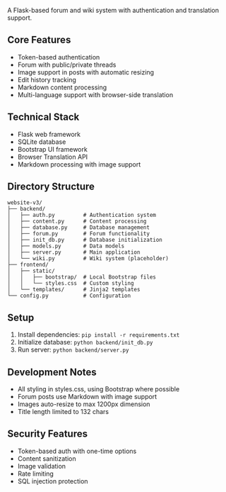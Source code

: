 
A Flask-based forum and wiki system with authentication and translation support.

## Core Features
- Token-based authentication
- Forum with public/private threads
- Image support in posts with automatic resizing
- Edit history tracking
- Markdown content processing
- Multi-language support with browser-side translation

## Technical Stack
- Flask web framework
- SQLite database
- Bootstrap UI framework
- Browser Translation API
- Markdown processing with image support

## Directory Structure
```
website-v3/
├── backend/
│   ├── auth.py         # Authentication system
│   ├── content.py      # Content processing
│   ├── database.py     # Database management
│   ├── forum.py        # Forum functionality
│   ├── init_db.py      # Database initialization
│   ├── models.py       # Data models
│   ├── server.py       # Main application
│   └── wiki.py         # Wiki system (placeholder)
├── frontend/
│   ├── static/
│   │   ├── bootstrap/  # Local Bootstrap files
│   │   └── styles.css  # Custom styling
│   └── templates/      # Jinja2 templates
└── config.py           # Configuration
```

## Setup
1. Install dependencies: `pip install -r requirements.txt`
2. Initialize database: `python backend/init_db.py`
3. Run server: `python backend/server.py`

## Development Notes
- All styling in styles.css, using Bootstrap where possible
- Forum posts use Markdown with image support
- Images auto-resize to max 1200px dimension
- Title length limited to 132 chars

## Security Features
- Token-based auth with one-time options
- Content sanitization
- Image validation
- Rate limiting
- SQL injection protection

